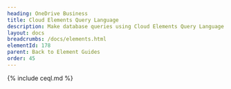 ```yaml
---
heading: OneDrive Business
title: Cloud Elements Query Language
description: Make database queries using Cloud Elements Query Language.
layout: docs
breadcrumbs: /docs/elements.html
elementId: 178
parent: Back to Element Guides
order: 45
---
```


{% include ceql.md %}
